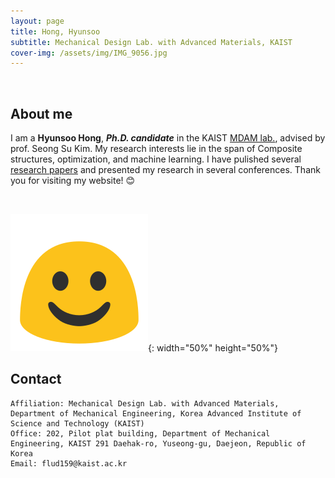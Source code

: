 ```yaml
---
layout: page
title: Hong, Hyunsoo
subtitle: Mechanical Design Lab. with Advanced Materials, KAIST
cover-img: /assets/img/IMG_9056.jpg
---
```


<br/>

## About me

I am a **Hyunsoo Hong**, **_Ph.D. candidate_** in the KAIST [MDAM lab.](https://mdam.kaist.ac.kr), advised by prof. Seong Su Kim. My research interests lie in the span of Composite structures, optimization, and machine learning. I have pulished several [research papers](https://scholar.google.com/citations?user=sqkmqoQAAAAJ&hl=en&authuser=1) and presented my research in several conferences. Thank you for visiting my website! &#x1f60a;

<br/>

![GitHub Logo](/assets/img/test.png){: width="50%" height="50%"}


## Contact

```
Affiliation: Mechanical Design Lab. with Advanced Materials, Department of Mechanical Engineering, Korea Advanced Institute of Science and Technology (KAIST)
Office: 202, Pilot plat building, Department of Mechanical Engineering, KAIST 291 Daehak-ro, Yuseong-gu, Daejeon, Republic of Korea
Email: flud159@kaist.ac.kr
```
